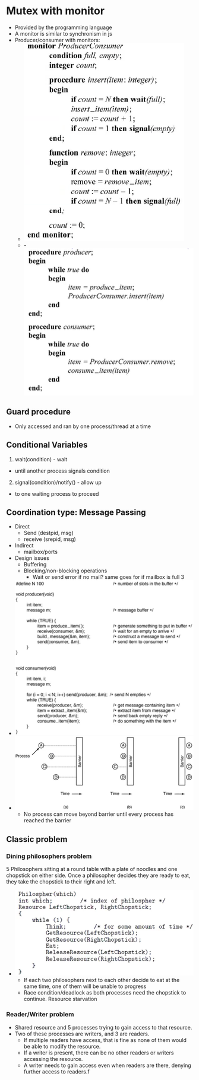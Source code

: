 # Mutex with **monitor**
- Provided by the programming language
- A monitor is similar to synchronism in js
- Producer/consumer with monitors:
  - ![ex](img/3/monitorprodcon.png)
  - -![ex2](img/3/monitorprodcon2.png)

## Guard procedure

- Only accessed and ran by one process/thread at a time


## Conditional Variables

1) wait(condition) - wait
- until another process signals condition
2) signal(condition)/notify() - allow up
- to one waiting process to proceed

## Coordination type: Message Passing

- Direct 
  - Send (destpid, msg)
  - receive (srepid, msg) 
- Indirect
  - mailbox/ports  
- Design issues
  - Buffering
  - Blocking/non-blocking operations
    - Wait or send error if no mail? same goes for if mailbox is full 3
- ![example](img/3/messageex.png)
- ![barrier](img/3/barrierex.png)
  - No process can move beyond barrier until every process has reached the barrier

## Classic problem 

### Dining philosophers problem
5 Philosophers sitting at a round table with a plate of noodles and one chopstick on either side. Once a philosopher decides they are ready to eat, they take the chopstick to their right and left.

- ![code solution](img/3/philoex.png)
  - If each two philosophers next to each other decide to eat at the same time, one of them will be unable to progress
  - Race condition/deadlock as both processes need the chopstick to continue. Resource starvation

### Reader/Writer problem
- Shared resource and 5 processes trying to gain access to that resource.
- Two of these processes are writers, and 3 are readers.
  - If multiple readers have access, that is fine as none of them would be able to modify the resource.
  - If a writer is present, there can be no other readers or writers accessing the resource.
  - A writer needs to gain access even when readers are there, denying further access to readers.f
